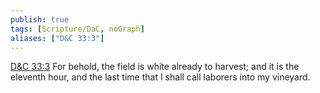 ```yaml
---
publish: true
tags: [Scripture/DaC, noGraph]
aliases: ["D&C 33:3"]
---
```

[D&C 33:3](https://churchofjesuschrist.org/study/scriptures/dc-testament/dc/33?lang=eng&id=p3#p3) For behold, the field is white already to harvest; and it is the eleventh hour, and the last time that I shall call laborers into my vineyard.
